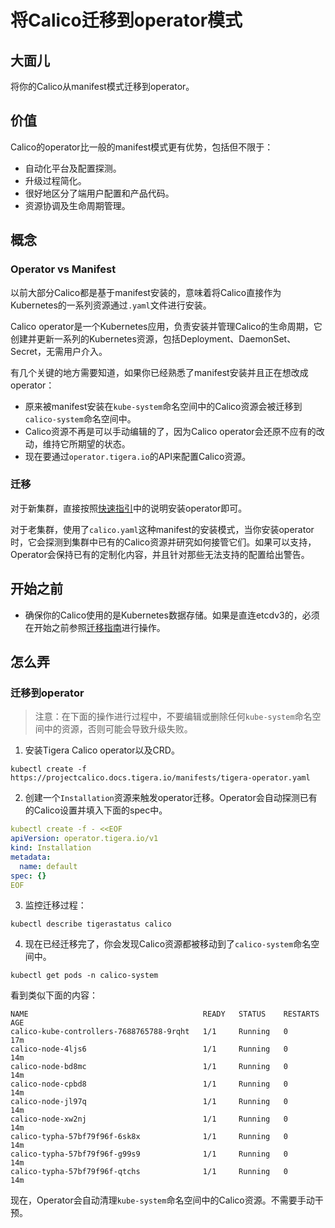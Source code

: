 # 将Calico迁移到operator模式

## 大面儿

将你的Calico从manifest模式迁移到operator。

## 价值

Calico的operator比一般的manifest模式更有优势，包括但不限于：

- 自动化平台及配置探测。
- 升级过程简化。
- 很好地区分了端用户配置和产品代码。
- 资源协调及生命周期管理。

## 概念

### Operator vs Manifest

以前大部分Calico都是基于manifest安装的，意味着将Calico直接作为Kubernetes的一系列资源通过`.yaml`文件进行安装。

Calico operator是一个Kubernetes应用，负责安装并管理Calico的生命周期，它创建并更新一系列的Kubernetes资源，包括Deployment、DaemonSet、Secret，无需用户介入。

有几个关键的地方需要知道，如果你已经熟悉了manifest安装并且正在想改成operator：

- 原来被manifest安装在`kube-system`命名空间中的Calico资源会被迁移到`calico-system`命名空间中。
- Calico资源不再是可以手动编辑的了，因为Calico operator会还原不应有的改动，维持它所期望的状态。
- 现在要通过`operator.tigera.io`的API来配置Calico资源。

### 迁移

对于新集群，直接按照[快速指引](../02%E5%AE%89%E8%A3%85Calico/01Kubernetes/01%E5%BF%AB%E9%80%9F%E5%BC%80%E5%A7%8B.md)中的说明安装operator即可。

对于老集群，使用了`calico.yaml`这种manifest的安装模式，当你安装operator时，它会探测到集群中已有的Calico资源并研究如何接管它们。如果可以支持，Operator会保持已有的定制化内容，并且针对那些无法支持的配置给出警告。

## 开始之前

- 确保你的Calico使用的是Kubernetes数据存储。如果是直连etcdv3的，必须在开始之前参照[迁移指南](04从etcd迁移到Kubernetes数据存储.md)进行操作。

## 怎么弄

### 迁移到operator

> 注意：在下面的操作进行过程中，不要编辑或删除任何`kube-system`命名空间中的资源，否则可能会导致升级失败。

1. 安装Tigera Calico operator以及CRD。

```shell
kubectl create -f https://projectcalico.docs.tigera.io/manifests/tigera-operator.yaml
```

2. 创建一个`Installation`资源来触发operator迁移。Operator会自动探测已有的Calico设置并填入下面的spec中。

```yaml
kubectl create -f - <<EOF
apiVersion: operator.tigera.io/v1
kind: Installation
metadata:
  name: default
spec: {}
EOF
```

3. 监控迁移过程：

```shell
kubectl describe tigerastatus calico
```

4. 现在已经迁移完了，你会发现Calico资源都被移动到了`calico-system`命名空间中。

```shell
kubectl get pods -n calico-system
```

看到类似下面的内容：

```text
NAME                                       READY   STATUS    RESTARTS   AGE
calico-kube-controllers-7688765788-9rqht   1/1     Running   0          17m
calico-node-4ljs6                          1/1     Running   0          14m
calico-node-bd8mc                          1/1     Running   0          14m
calico-node-cpbd8                          1/1     Running   0          14m
calico-node-jl97q                          1/1     Running   0          14m
calico-node-xw2nj                          1/1     Running   0          14m
calico-typha-57bf79f96f-6sk8x              1/1     Running   0          14m
calico-typha-57bf79f96f-g99s9              1/1     Running   0          14m
calico-typha-57bf79f96f-qtchs              1/1     Running   0          14m
```

现在，Operator会自动清理`kube-system`命名空间中的Calico资源。不需要手动干预。